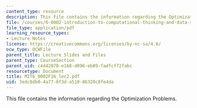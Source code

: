 ```yaml
---
content_type: resource
description: This file contains the information regarding the Optimization Problems.
file: /courses/6-0002-introduction-to-computational-thinking-and-data-science-fall-2016/3edc8db04a770f3da51086320c8fe4da_MIT6_0002F16_lec2.pdf
file_type: application/pdf
learning_resource_types:
- Lecture Notes
license: https://creativecommons.org/licenses/by-nc-sa/4.0/
ocw_type: OCWFile
parent_title: Lecture Slides and Files
parent_type: CourseSection
parent_uid: c4d42078-e168-d096-eb09-fadfcff2fabc
resourcetype: Document
title: MIT6_0002F16_lec2.pdf
uid: 3edc8db0-4a77-0f3d-a510-86320c8fe4da
---
```

This file contains the information regarding the Optimization Problems.